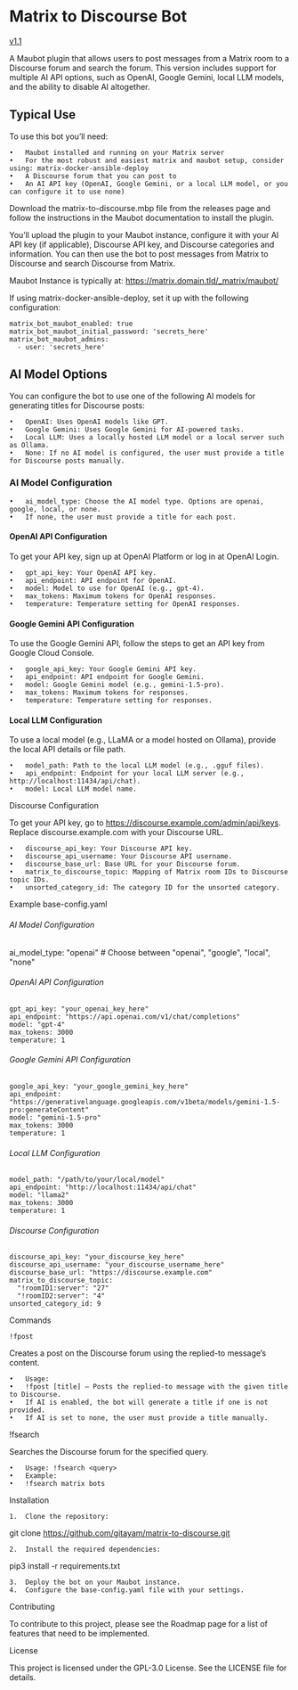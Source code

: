 
# Matrix to Discourse Bot 
[v1.1](https://github.com/gitayam/matrix-to-discourse/releases/tag/v1.1)

A Maubot plugin that allows users to post messages from a Matrix room to a Discourse forum and search the forum. This version includes support for multiple AI API options, such as OpenAI, Google Gemini, local LLM models, and the ability to disable AI altogether.

## Typical Use

To use this bot you’ll need:

	•	Maubot installed and running on your Matrix server
	•	For the most robust and easiest matrix and maubot setup, consider using: matrix-docker-ansible-deploy
	•	A Discourse forum that you can post to
	•	An AI API key (OpenAI, Google Gemini, or a local LLM model, or you can configure it to use none)

Download the matrix-to-discourse.mbp file from the releases page and follow the instructions in the Maubot documentation to install the plugin.

You’ll upload the plugin to your Maubot instance, configure it with your AI API key (if applicable), Discourse API key, and Discourse categories and information. You can then use the bot to post messages from Matrix to Discourse and search Discourse from Matrix.

Maubot Instance is typically at: https://matrix.domain.tld/_matrix/maubot/

If using matrix-docker-ansible-deploy, set it up with the following configuration:

```
matrix_bot_maubot_enabled: true
matrix_bot_maubot_initial_password: 'secrets_here'
matrix_bot_maubot_admins:
  - user: 'secrets_here'
```

## AI Model Options

You can configure the bot to use one of the following AI models for generating titles for Discourse posts:

	•	OpenAI: Uses OpenAI models like GPT.
	•	Google Gemini: Uses Google Gemini for AI-powered tasks.
	•	Local LLM: Uses a locally hosted LLM model or a local server such as Ollama.
	•	None: If no AI model is configured, the user must provide a title for Discourse posts manually.

### AI Model Configuration

	•	ai_model_type: Choose the AI model type. Options are openai, google, local, or none.
	•	If none, the user must provide a title for each post.

#### OpenAI API Configuration

To get your API key, sign up at OpenAI Platform or log in at OpenAI Login.

	•	gpt_api_key: Your OpenAI API key.
	•	api_endpoint: API endpoint for OpenAI.
	•	model: Model to use for OpenAI (e.g., gpt-4).
	•	max_tokens: Maximum tokens for OpenAI responses.
	•	temperature: Temperature setting for OpenAI responses.

#### Google Gemini API Configuration

To use the Google Gemini API, follow the steps to get an API key from Google Cloud Console.

	•	google_api_key: Your Google Gemini API key.
	•	api_endpoint: API endpoint for Google Gemini.
	•	model: Google Gemini model (e.g., gemini-1.5-pro).
	•	max_tokens: Maximum tokens for responses.
	•	temperature: Temperature setting for responses.

#### Local LLM Configuration

To use a local model (e.g., LLaMA or a model hosted on Ollama), provide the local API details or file path.

	•	model_path: Path to the local LLM model (e.g., .gguf files).
	•	api_endpoint: Endpoint for your local LLM server (e.g., http://localhost:11434/api/chat).
	•	model: Local LLM model name.

Discourse Configuration

To get your API key, go to https://discourse.example.com/admin/api/keys. Replace discourse.example.com with your Discourse URL.

	•	discourse_api_key: Your Discourse API key.
	•	discourse_api_username: Your Discourse API username.
	•	discourse_base_url: Base URL for your Discourse forum.
	•	matrix_to_discourse_topic: Mapping of Matrix room IDs to Discourse topic IDs.
	•	unsorted_category_id: The category ID for the unsorted category.

Example base-config.yaml

###### AI Model Configuration ######
ai_model_type: "openai"  # Choose between "openai", "google", "local", "none"

###### OpenAI API Configuration ######
```
gpt_api_key: "your_openai_key_here"
api_endpoint: "https://api.openai.com/v1/chat/completions"
model: "gpt-4"
max_tokens: 3000
temperature: 1
```

###### Google Gemini API Configuration ######
``` 
google_api_key: "your_google_gemini_key_here"
api_endpoint: "https://generativelanguage.googleapis.com/v1beta/models/gemini-1.5-pro:generateContent"
model: "gemini-1.5-pro"
max_tokens: 3000
temperature: 1
```

###### Local LLM Configuration ######
```
model_path: "/path/to/your/local/model"
api_endpoint: "http://localhost:11434/api/chat"
model: "llama2"
max_tokens: 3000
temperature: 1
```

###### Discourse Configuration ######
```
discourse_api_key: "your_discourse_key_here"
discourse_api_username: "your_discourse_username_here"
discourse_base_url: "https://discourse.example.com"
matrix_to_discourse_topic:
  "!roomID1:server": "27"
  "!roomID2:server": "4"
unsorted_category_id: 9
```

Commands

`!fpost`

Creates a post on the Discourse forum using the replied-to message’s content.

	•	Usage:
	•	!fpost [title] — Posts the replied-to message with the given title to Discourse.
	•	If AI is enabled, the bot will generate a title if one is not provided.
	•	If AI is set to none, the user must provide a title manually.

!fsearch

Searches the Discourse forum for the specified query.

	•	Usage: !fsearch <query>
	•	Example:
	•	!fsearch matrix bots

Installation

	1.	Clone the repository:

git clone https://github.com/gitayam/matrix-to-discourse.git


	2.	Install the required dependencies:

pip3 install -r requirements.txt


	3.	Deploy the bot on your Maubot instance.
	4.	Configure the base-config.yaml file with your settings.

Contributing

To contribute to this project, please see the Roadmap page for a list of features that need to be implemented.

License

This project is licensed under the GPL-3.0 License. See the LICENSE file for details.

